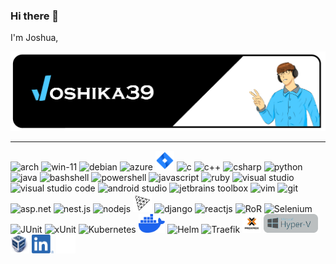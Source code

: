 
### Hi there 👋

I'm Joshua, 



![joshika39 banner](joshika39-profile-banner.png)

---

<img src='https://archlinux.org/static/logos/archlinux-logo-light-scalable.1ae4cc2e2469.svg' alt='arch' height='30'> 
<img src='https://news.microsoft.com/wp-content/uploads/prod/sites/612/2021/06/Windows-11-Logo-1000x404.png' height='30' alt='win-11'>
<img src='https://www.debian.org/logos/openlogo-nd.svg' alt='debian' height='30'>
<img src='https://cdn.vsassets.io/content/icons/favicon.ico' alt='azure' height='30'>
<img src='Resources/assets/jira-logo-scaled.png' alt='jira' width="30">
<img src='https://upload.wikimedia.org/wikipedia/commons/archive/3/35/20220802133510%21The_C_Programming_Language_logo.svg' alt='c' height='30'>
<img src='https://upload.wikimedia.org/wikipedia/commons/1/18/ISO_C%2B%2B_Logo.svg' alt='c++' height='30'>
<img src='https://upload.wikimedia.org/wikipedia/commons/b/bd/Logo_C_sharp.svg' alt='csharp' height='30'>
<img src='https://upload.wikimedia.org/wikipedia/commons/c/c3/Python-logo-notext.svg' alt='python' height='30'>
<img src='https://upload.wikimedia.org/wikipedia/fr/2/2e/Java_Logo.svg' alt='java' height='30'>
<img src='https://bashlogo.com/img/symbol/svg/monochrome_light.svg' alt='bashshell' height='30'>
<img src='https://raw.githubusercontent.com/gist/Xainey/d5bde7d01dcbac51ac951810e94313aa/raw/6c858c46726541b48ddaaebab29c41c07a196394/PowerShell.svg' alt='powershell' height='30'>
<img src='https://upload.wikimedia.org/wikipedia/commons/d/d4/Javascript-shield.svg' alt='javascript' height='30'>
<img src='https://upload.wikimedia.org/wikipedia/commons/7/73/Ruby_logo.svg' alt='ruby' height='30'>
<img src='https://upload.wikimedia.org/wikipedia/commons/5/59/Visual_Studio_Icon_2019.svg' alt='visual studio' height='30'>
<img src='https://upload.wikimedia.org/wikipedia/commons/thumb/9/9a/Visual_Studio_Code_1.35_icon.svg/512px-Visual_Studio_Code_1.35_icon.svg.png' alt='visual studio code' height='30'>
<img src='https://upload.wikimedia.org/wikipedia/commons/e/e3/Android_Studio_Icon_%282014-2019%29.svg' alt='android studio' height='30'>
<img src='https://seeklogo.com/images/J/jetbrains-toolbox-app-logo-444819278D-seeklogo.com.png' alt='jetbrains toolbox' height='30'>
<img src='https://media.tenor.com/T6Kn_-IrVNQAAAAi/vim-linux.gif' alt='vim' height='30'>
<img src='https://git-scm.com/images/logos/downloads/Git-Logo-1788C.svg' alt='git' height='30'>
<img src='https://wiki.usetitan.com/images/c/cb/Aspnet.png' alt='asp.net' height='30'>
<img src='https://upload.wikimedia.org/wikipedia/commons/a/a8/NestJS.svg' alt='nest.js' height='30'>
<img src='https://upload.wikimedia.org/wikipedia/commons/d/d9/Node.js_logo.svg' alt='nodejs' height='30'>
<img src='Resources/assets/threejs.svg' alt='three.js' height='30'>
<img src='https://static.djangoproject.com/img/logos/django-logo-negative.svg' alt='django' height='30'>
<img src='https://upload.wikimedia.org/wikipedia/commons/a/a7/React-icon.svg' alt='reactjs' height='30'>
<img src='https://upload.wikimedia.org/wikipedia/commons/6/62/Ruby_On_Rails_Logo.svg' alt='RoR' height='30'>
<img src='https://upload.wikimedia.org/wikipedia/commons/9/9f/Selenium_logo.svg' alt='Selenium' height='30'>
<img src='https://upload.wikimedia.org/wikipedia/commons/5/59/JUnit_5_Banner.png' alt='JUnit' height='30'>
<img src='https://upload.wikimedia.org/wikipedia/en/d/df/XUnit.net_Logo.png' alt='xUnit' height='30'>
<img src='https://upload.wikimedia.org/wikipedia/commons/3/39/Kubernetes_logo_without_workmark.svg' alt='Kubernetes' height='30'>
<img src='Resources/assets/docker.svg' alt='Docker' height='30'>
<img src='https://v2-14-0.helm.sh/src/img/helm-logo.svg' alt='Helm' height='30'>
<img src='https://upload.wikimedia.org/wikipedia/commons/1/1b/Traefik.logo.png' alt='Traefik' height='30'>
<img src='Resources/assets/proxmox.svg' alt='Proxmox' height='30'>
<img src='Resources/assets/Hyper-V_Logo.png' alt='Hyper-b' height='30'>
<img src='Resources/assets/Virtualbox_logo.png' alt='Virtualbox' height='30'>
<img src='Resources/assets/LI-In-Bug.png' alt='Linkedin' height='30'>
<img src='Resources/assets/github-mark-white.png' alt='Github' height='30'>
